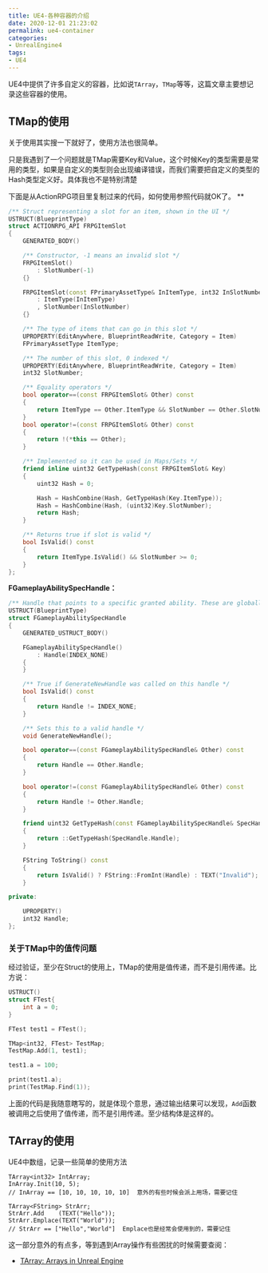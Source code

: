 ```yaml
---
title: UE4-各种容器的介绍
date: 2020-12-01 21:23:02
permalink: ue4-container
categories:
- UnrealEngine4
tags:
- UE4
---
```


UE4中提供了许多自定义的容器，比如说`TArray`，`TMap`等等，这篇文章主要想记录这些容器的使用。


<!--more-->

## TMap的使用
关于使用其实搜一下就好了，使用方法也很简单。

只是我遇到了一个问题就是TMap需要Key和Value，这个时候Key的类型需要是常用的类型，如果是自定义的类型则会出现编译错误，而我们需要把自定义的类型的Hash类型定义好。具体我也不是特别清楚

下面是从ActionRPG项目里复制过来的代码，如何使用参照代码就OK了。
**
```c++
/** Struct representing a slot for an item, shown in the UI */
USTRUCT(BlueprintType)
struct ACTIONRPG_API FRPGItemSlot
{
    GENERATED_BODY()

    /** Constructor, -1 means an invalid slot */
    FRPGItemSlot()
        : SlotNumber(-1)
    {}

    FRPGItemSlot(const FPrimaryAssetType& InItemType, int32 InSlotNumber)
        : ItemType(InItemType)
        , SlotNumber(InSlotNumber)
    {}

    /** The type of items that can go in this slot */
    UPROPERTY(EditAnywhere, BlueprintReadWrite, Category = Item)
    FPrimaryAssetType ItemType;

    /** The number of this slot, 0 indexed */
    UPROPERTY(EditAnywhere, BlueprintReadWrite, Category = Item)
    int32 SlotNumber;

    /** Equality operators */
    bool operator==(const FRPGItemSlot& Other) const
    {
        return ItemType == Other.ItemType && SlotNumber == Other.SlotNumber;
    }
    bool operator!=(const FRPGItemSlot& Other) const
    {
        return !(*this == Other);
    }

    /** Implemented so it can be used in Maps/Sets */
    friend inline uint32 GetTypeHash(const FRPGItemSlot& Key)
    {
        uint32 Hash = 0;

        Hash = HashCombine(Hash, GetTypeHash(Key.ItemType));
        Hash = HashCombine(Hash, (uint32)Key.SlotNumber);
        return Hash;
    }

    /** Returns true if slot is valid */
    bool IsValid() const
    {
        return ItemType.IsValid() && SlotNumber >= 0;
    }
};
```

**FGameplayAbilitySpecHandle：**
```c++
/** Handle that points to a specific granted ability. These are globally unique */
USTRUCT(BlueprintType)
struct FGameplayAbilitySpecHandle
{
    GENERATED_USTRUCT_BODY()

    FGameplayAbilitySpecHandle()
        : Handle(INDEX_NONE)
    {
    }

    /** True if GenerateNewHandle was called on this handle */
    bool IsValid() const
    {
        return Handle != INDEX_NONE;
    }

    /** Sets this to a valid handle */
    void GenerateNewHandle();

    bool operator==(const FGameplayAbilitySpecHandle& Other) const
    {
        return Handle == Other.Handle;
    }

    bool operator!=(const FGameplayAbilitySpecHandle& Other) const
    {
        return Handle != Other.Handle;
    }

    friend uint32 GetTypeHash(const FGameplayAbilitySpecHandle& SpecHandle)
    {
        return ::GetTypeHash(SpecHandle.Handle);
    }

    FString ToString() const
    {
        return IsValid() ? FString::FromInt(Handle) : TEXT("Invalid");
    }

private:

    UPROPERTY()
    int32 Handle;
};
```

### 关于TMap中的值传问题
经过验证，至少在Struct的使用上，TMap的使用是值传递，而不是引用传递。比方说：
```c++
USTRUCT()
struct FTest{
    int a = 0;
}

FTest test1 = FTest();

TMap<int32, FTest> TestMap;
TestMap.Add(1, test1);

test1.a = 100;

print(test1.a);
print(TestMap.Find(1));
```
上面的代码是我随意瞎写的，就是体现个意思，通过输出结果可以发现，`Add`函数被调用之后使用了值传递，而不是引用传递。至少结构体是这样的。

## TArray的使用
UE4中数组，记录一些简单的使用方法
```
TArray<int32> IntArray;
InArray.Init(10, 5);
// InArray == [10, 10, 10, 10, 10]  意外的有些时候会派上用场，需要记住

TArray<FString> StrArr;
StrArr.Add    (TEXT("Hello"));
StrArr.Emplace(TEXT("World"));
// StrArr == ["Hello","World"]  Emplace也是经常会使用到的，需要记住
```

这一部分意外的有点多，等到遇到Array操作有些困扰的时候需要查阅：
- [TArray: Arrays in Unreal Engine](https://docs.unrealengine.com/4.26/en-US/ProgrammingAndScripting/ProgrammingWithCPP/UnrealArchitecture/TArrays/)
